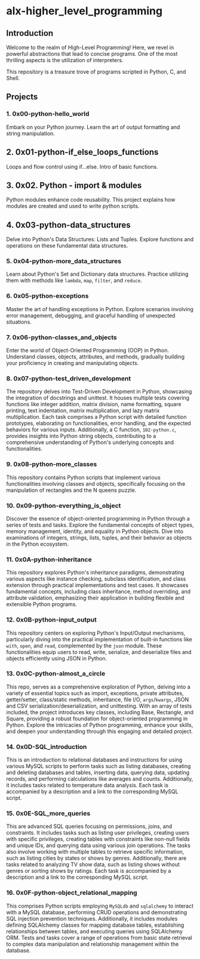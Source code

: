 # alx-higher_level_programming

## Introduction

Welcome to the realm of High-Level Programming! Here, we revel in powerful abstractions that lead to concise programs. One of the most thrilling aspects is the utilization of interpreters.

This repository is a treasure trove of programs scripted in Python, C, and Shell.

## Projects

### 1. 0x00-python-hello_world

Embark on your Python journey. Learn the art of output formatting and string manipulation.

## 2. 0x01-python-if_else_loops_functions

Loops and flow control using if...else. Intro of basic functions.

## 3. 0x02. Python - import & modules

Python modules enhance code reusability. This project explains how modules are created and used to write python scripts.

## 4. 0x03-python-data_structures

Delve into Python's Data Structures: Lists and Tuples. Explore functions and operations on these fundamental data structures.

### 5. 0x04-python-more_data_structures

Learn about Python's Set and Dictionary data structures. Practice utilizing them with methods like `lambda`, `map`, `filter`, and `reduce`.

### 6. 0x05-python-exceptions

Master the art of handling exceptions in Python. Explore scenarios involving error management, debugging, and graceful handling of unexpected situations.

### 7. 0x06-python-classes_and_objects

Enter the world of Object-Oriented Programming (OOP) in Python. Understand classes, objects, attributes, and methods, gradually building your proficiency in creating and manipulating objects.

### 8. 0x07-python-test_driven_development
The repository delves into Test-Driven Development in Python, showcasing the integration of docstrings and unittest. It houses multiple tests covering functions like integer addition, matrix division, name formatting, square printing, text indentation, matrix multiplication, and lazy matrix multiplication. Each task comprises a Python script with detailed function prototypes, elaborating on functionalities, error handling, and the expected behaviors for various inputs. Additionally, a C function, `102-python.c`, provides insights into Python string objects, contributing to a comprehensive understanding of Python's underlying concepts and functionalities.

### 9. 0x08-python-more_classes

This repository contains Python scripts that implement various functionalities involving classes and objects, specifically focusing on the manipulation of rectangles and the N queens puzzle.

### 10. 0x09-python-everything_is_object

Discover the essence of object-oriented programming in Python through a series of tests and tasks. Explore the fundamental concepts of object types, memory management, identity, and equality in Python objects. Dive into examinations of integers, strings, lists, tuples, and their behavior as objects in the Python ecosystem.

### 11. 0x0A-python-inheritance

This repository explores Python's inheritance paradigms, demonstrating various aspects like instance checking, subclass identification, and class extension through practical implementations and test cases. It showcases fundamental concepts, including class inheritance, method overriding, and attribute validation, emphasizing their application in building flexible and extensible Python programs.

### 12. 0x0B-python-input_output

This repository centers on exploring Python's Input/Output mechanisms, particularly diving into the practical implementation of built-in functions like `with`, `open`, and `read`, complemented by the `json` module. These functionalities equip users to read, write, serialize, and deserialize files and objects efficiently using JSON in Python.

### 13. 0x0C-python-almost_a_circle

This repo, serves as a comprehensive exploration of Python, delving into a variety of essential topics such as import, exceptions, private attributes, getter/setter, class/static methods, inheritance, file I/O, `args`/`kwargs`, JSON and CSV serialization/deserialization, and unittesting. With an array of tests included, the project introduces key classes, including Base, Rectangle, and Square, providing a robust foundation for object-oriented programming in Python. Explore the intricacies of Python programming, enhance your skills, and deepen your understanding through this engaging and detailed project.

### 14. 0x0D-SQL_introduction

This is an introduction to relational databases and instructions for using various MySQL scripts to perform tasks such as listing databases, creating and deleting databases and tables, inserting data, querying data, updating records, and performing calculations like averages and counts. Additionally, it includes tasks related to temperature data analysis. Each task is accompanied by a description and a link to the corresponding MySQL script.

### 15. 0x0E-SQL_more_queries

This are advanced SQL queries focusing on permissions, joins, and constraints. It includes tasks such as listing user privileges, creating users with specific privileges, creating tables with constraints like non-null fields and unique IDs, and querying data using various join operations. The tasks also involve working with multiple tables to retrieve specific information, such as listing cities by states or shows by genres. Additionally, there are tasks related to analyzing TV show data, such as listing shows without genres or sorting shows by ratings. Each task is accompanied by a description and a link to the corresponding MySQL script.

### 16. 0x0F-python-object_relational_mapping

This comprises Python scripts employing `MySQLdb` and `sqlalchemy` to interact with a MySQL database, performing CRUD operations and demonstrating SQL injection prevention techniques. Additionally, it includes modules defining SQLAlchemy classes for mapping database tables, establishing relationships between tables, and executing queries using SQLAlchemy ORM. Tests and tasks cover a range of operations from basic state retrieval to complex data manipulation and relationship management within the database.


